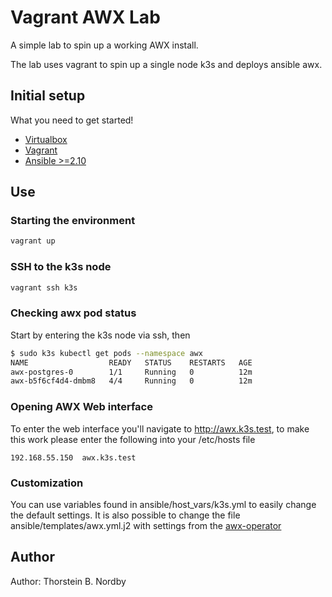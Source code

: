 # Vagrant AWX Lab

A simple lab to spin up a working AWX install.

The lab uses vagrant to spin up a single node k3s and deploys ansible awx.

## Initial setup

What you need to get started!

- [Virtualbox](https://www.virtualbox.org/)
- [Vagrant](http://vagrantup.com)
- [Ansible >=2.10](https://docs.ansible.com/ansible/latest/installation_guide/intro_installation.html)

## Use

### Starting the environment

```bash
vagrant up
```

### SSH to the k3s node

```bash
vagrant ssh k3s
```

### Checking awx pod status

Start by entering the k3s node via ssh, then

```bash
$ sudo k3s kubectl get pods --namespace awx
NAME                  READY   STATUS    RESTARTS   AGE
awx-postgres-0        1/1     Running   0          12m
awx-b5f6cf4d4-dmbm8   4/4     Running   0          12m
```

### Opening AWX Web interface

To enter the web interface you'll navigate to http://awx.k3s.test, to make this work please enter the following into your /etc/hosts file

```text
192.168.55.150  awx.k3s.test
```

### Customization

You can use variables found in ansible/host_vars/k3s.yml to easily change the default settings.
It is also possible to change the file ansible/templates/awx.yml.j2 with settings from the [awx-operator](https://github.com/ansible/awx-operator)

## Author

Author: Thorstein B. Nordby
